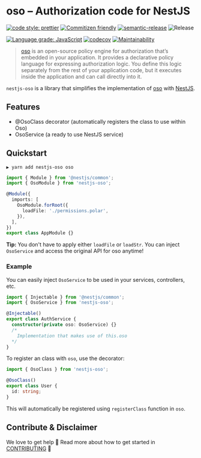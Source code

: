 # oso – Authorization code for NestJS

[![code style: prettier](https://img.shields.io/badge/code_style-prettier-ff69b4.svg?style=flat-square)](https://github.com/prettier/prettier)
[![Commitizen friendly](https://img.shields.io/badge/commitizen-friendly-brightgreen.svg?style=flat-square)](http://commitizen.github.io/cz-cli/)
[![semantic-release](https://img.shields.io/badge/%20%20%F0%9F%93%A6%F0%9F%9A%80-semantic--release-e10079.svg?style=flat-square)](https://github.com/semantic-release/semantic-release)
![Release](https://github.com/bjerkio/nestjs-oso/workflows/Release/badge.svg)

[![Language grade: JavaScript](https://img.shields.io/lgtm/grade/javascript/g/bjerkio/nestjs-oso.svg?logo=lgtm&logoWidth=18)](https://lgtm.com/projects/g/bjerkio/nestjs-oso/context:javascript)
[![codecov](https://codecov.io/gh/bjerkio/nestjs-oso/branch/main/graph/badge.svg)](https://codecov.io/gh/bjerkio/nestjs-oso)
[![Maintainability](https://api.codeclimate.com/v1/badges/85ecf3895e428d2c3064/maintainability)](https://codeclimate.com/github/bjerkio/nestjs-oso/maintainability)

> [oso][] is an open-source policy engine for authorization that’s embedded in
> your application. It provides a declarative policy language for expressing
> authorization logic. You define this logic separately from the rest of your
> application code, but it executes inside the application and can call directly
> into it.

`nestjs-oso` is a library that simplifies the implementation of [oso][] with
[NestJS][nest].

## Features

- @OsoClass decorator (automatically registers the class to use within Oso)
- OsoService (a ready to use NestJS service)

## Quickstart

```shell
▶ yarn add nestjs-oso oso
```

```typescript
import { Module } from '@nestjs/common';
import { OsoModule } from 'nestjs-oso';

@Module({
  imports: [
    OsoModule.forRoot({
      loadFile: './permissions.polar',
    }),
  ],
})
export class AppModule {}
```

**Tip:** You don't have to apply either `loadFile` or `loadStr`. You can inject
`OsoService` and access the original API for oso anytime!

### Example

You can easily inject `OsoService` to be used in your services, controllers,
etc.

```typescript
import { Injectable } from '@nestjs/common';
import { OsoService } from 'nestjs-oso';

@Injectable()
export class AuthService {
  constructor(private oso: OsoService) {}
  /*
    Implementation that makes use of this.oso
  */
}
```

To register an class with `oso`, use the decorator:

```typescript
import { OsoClass } from 'nestjs-oso';

@OsoClass()
export class User {
  id: string;
}
```

This will automatically be registered using `registerClass` function in `oso`.

## Contribute & Disclaimer

We love to get help 🙏 Read more about how to get started in
[CONTRIBUTING](CONTRIBUTING.md) 🌳

[oso]: https://github.com/osohq/oso
[nest]: https://github.com/nestjs/nest
